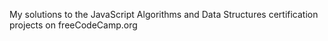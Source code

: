 My solutions to the JavaScript Algorithms and Data Structures certification projects on freeCodeCamp.org
